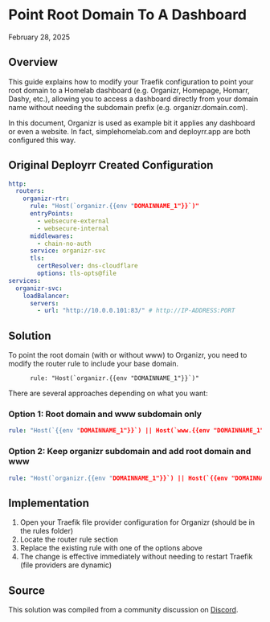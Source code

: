 # Point Root Domain To A Dashboard

February 28, 2025

## Overview
This guide explains how to modify your Traefik configuration to point your root domain to a Homelab dashboard (e.g. Organizr, Homepage, Homarr, Dashy, etc.), allowing you to access a dashboard directly from your domain name without needing the subdomain prefix (e.g. organizr.domain.com).

In this document, Organizr is used as example bit it applies any dashboard or even a website. In fact, simplehomelab.com and deployrr.app are both configured this way.

## Original Deployrr Created Configuration
```yaml
http:
  routers:
    organizr-rtr:
      rule: "Host(`organizr.{{env "DOMAINNAME_1"}}`)"
      entryPoints:
        - websecure-external
        - websecure-internal
      middlewares:
        - chain-no-auth
      service: organizr-svc
      tls:
        certResolver: dns-cloudflare
        options: tls-opts@file
services:
  organizr-svc:
    loadBalancer:
      servers:
        - url: "http://10.0.0.101:83/" # http://IP-ADDRESS:PORT
```

## Solution
To point the root domain (with or without www) to Organizr, you need to modify the router rule to include your base domain. 
```
      rule: "Host(`organizr.{{env "DOMAINNAME_1"}}`)"
```
There are several approaches depending on what you want:

### Option 1: Root domain and www subdomain only
```yaml
rule: "Host(`{{env "DOMAINNAME_1"}}`) || Host(`www.{{env "DOMAINNAME_1"}}`)"
```

### Option 2: Keep organizr subdomain and add root domain and www
```yaml
rule: "Host(`organizr.{{env "DOMAINNAME_1"}}`) || Host(`{{env "DOMAINNAME_1"}}`) || Host(`www.{{env "DOMAINNAME_1"}}`)"
```

## Implementation
1. Open your Traefik file provider configuration for Organizr (should be in the rules folder)
2. Locate the router rule section
3. Replace the existing rule with one of the options above
4. The change is effective immediately without needing to restart Traefik (file providers are dynamic)

## Source
This solution was compiled from a community discussion on [Discord](https://discord.com/channels/974306760171073556/1345068762029887579).